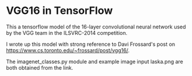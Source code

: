 # VGG16 in TensorFlow

This a tensorflow model of the 16-layer convolutional neural network used by the VGG team in the ILSVRC-2014 competition.

I wrote up this model with strong reference to Davi Frossard's post on https://www.cs.toronto.edu/~frossard/post/vgg16/. 

The imagenet_classes.py module and example image input laska.png are both obtained from the link.
